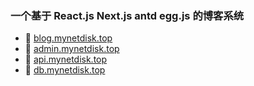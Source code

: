 ### 一个基于 React.js Next.js antd egg.js 的博客系统
- :link: [blog.mynetdisk.top](https://blog.mynetdisk.top)
- :link: [admin.mynetdisk.top](https://admin.mynetdisk.top)
- :link: [api.mynetdisk.top](https://api.mynetdisk.top)
- :link: [db.mynetdisk.top](https://db.mynetdisk.top)
